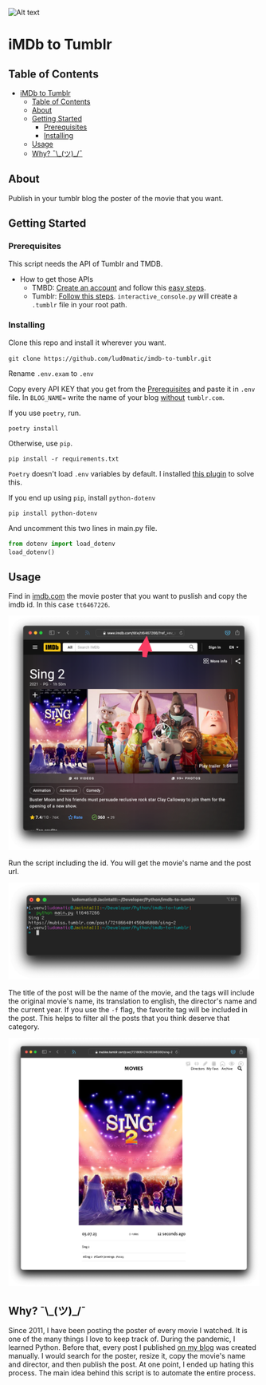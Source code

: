 ![Alt text](assets/images/SCR-20230620-rxju.png)

# iMDb to Tumblr

## Table of Contents

- [iMDb to Tumblr](#imdb-to-tumblr)
  - [Table of Contents](#table-of-contents)
  - [About ](#about-)
  - [Getting Started ](#getting-started-)
    - [Prerequisites](#prerequisites)
    - [Installing](#installing)
  - [Usage ](#usage-)
  - [Why? ¯\\\_(ツ)\_/¯](#why-_ツ_)

## About <a name = "about"></a>

Publish in your tumblr blog the poster of the movie that you want.

## Getting Started <a name = "getting_started"></a>

### Prerequisites

This script needs the API of Tumblr and TMDB.

+ How to get those APIs
  + TMBD: [Create an account](https://www.themoviedb.org/signup) and follow this [easy steps](https://developer.themoviedb.org/docs/getting-started).
  +  Tumblr: [Follow this steps](https://github.com/tumblr/pytumblr#using-the-interactive-console). `interactive_console.py` will create a `.tumblr` file in your root path.

### Installing

Clone this repo and install it wherever you want.

`
git clone https://github.com/lud0matic/imdb-to-tumblr.git
`

Rename `.env.exam` to `.env`

Copy every API KEY that you get from the [Prerequisites](#prerequisites) and paste it in `.env` file. In `BLOG_NAME=` write the name of your blog <ins>without</ins> `tumblr.com`.

If you use `poetry`, run.

``` shell
poetry install
```

Otherwise, use `pip`.

```shell
pip install -r requirements.txt
```

`Poetry` doesn't load `.env` variables by default. I installed [this plugin](https://github.com/volopivoshenko/poetry-plugin-dotenv) to solve this.

If you end up using `pip`, install `python-dotenv`

```shell
pip install python-dotenv
```

And uncomment this two lines in main.py file.

``` python
from dotenv import load_dotenv
load_dotenv()
```

## Usage <a name = "usage"></a>

Find in [imdb.com](https://imdb.com) the movie poster that you want to puslish and copy the imdb id. In this case `tt6467226`.

![Alt text](assets/images/SCR-20230703-rjxx.png)

Run the script including the id. You will get the movie's name and the post url.

![Alt text](assets/images/SCR-20230703-rluc.png)

The title of the post will be the name of the movie, and the tags will include the original movie's name, its translation to english, the director's name and the current year. If you use the `-f` flag, the favorite tag will be included in the post. This helps to filter all the posts that you think deserve that category.

![Alt text](assets/images/SCR-20230703-rlrn.png)

## Why? ¯\\\_(ツ)_/¯ 

Since 2011, I have been posting the poster of every movie I watched. It is one of the many things I love to keep track of. During the pandemic, I learned Python. Before that, every post I published [on my blog](https://mubiss.tumblr.com) was created manually. I would search for the poster, resize it, copy the movie's name and director, and then publish the post. At one point, I ended up hating this process. The main idea behind this script is to automate the entire process.